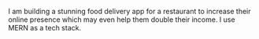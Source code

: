 I am building a stunning food delivery app for a restaurant to increase their online presence which may even help them double their income. I use MERN as a tech stack.
